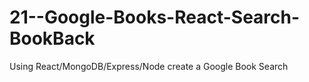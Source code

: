 # 21--Google-Books-React-Search-BookBack
Using React/MongoDB/Express/Node create a Google Book Search
